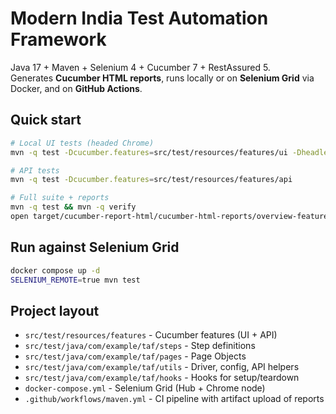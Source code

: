 # Modern India Test Automation Framework

Java 17 + Maven + Selenium 4 + Cucumber 7 + RestAssured 5.  
Generates **Cucumber HTML reports**, runs locally or on **Selenium Grid** via Docker, and on **GitHub Actions**.

## Quick start
```bash
# Local UI tests (headed Chrome)
mvn -q test -Dcucumber.features=src/test/resources/features/ui -Dheadless=false

# API tests
mvn -q test -Dcucumber.features=src/test/resources/features/api

# Full suite + reports
mvn -q test && mvn -q verify
open target/cucumber-report-html/cucumber-html-reports/overview-features.html
```

## Run against Selenium Grid
```bash
docker compose up -d
SELENIUM_REMOTE=true mvn test
```

## Project layout
- `src/test/resources/features` - Cucumber features (UI + API)
- `src/test/java/com/example/taf/steps` - Step definitions
- `src/test/java/com/example/taf/pages` - Page Objects
- `src/test/java/com/example/taf/utils` - Driver, config, API helpers
- `src/test/java/com/example/taf/hooks` - Hooks for setup/teardown
- `docker-compose.yml` - Selenium Grid (Hub + Chrome node)
- `.github/workflows/maven.yml` - CI pipeline with artifact upload of reports
